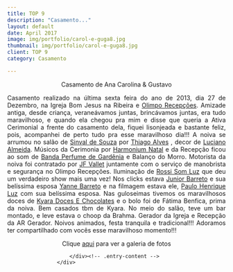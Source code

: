 ```yaml
---
title: TOP 9
description: "Casamento..."
layout: default
date: April 2017
image: img/portfolio/carol-e-guga8.jpg
thumbnail: img/portfolio/carol-e-guga8.jpg
client: TOP 9
category: Casamento

---
```


<div class="grid">
					<div class="c-8">
						<div class="entry-content">
							<p style="text-align: center;">Casamento de Ana Carolina &amp; Gustavo</p>
<p style="text-align: justify;">Casamento realizado na última sexta feira do ano de 2013, dia 27 de Dezembro, na Igreja Bom Jesus na Ribeira e <a href="https://www.facebook.com/olimpo.recepcoes" target="_blank">Olimpo Recepções</a>. Amizade antiga, desde criança, veraneávamos juntas, brincávamos juntas, era tudo maravilhoso, e quando ela chegou pra mim e disse que queria a Ativa Cerimonial a frente do casamento dela, fiquei lisonjeada e bastante feliz, pois, acompanhei de perto tudo pra esse maravilhoso dia!!! A noiva se arrumou no salão de <a href="https://www.facebook.com/sinvaldesouza" target="_blank">Sinval de Souza</a> por <a href="https://www.facebook.com/thiagoalvesfirmo" target="_blank">Thiago Alves</a> , decor de <a href="https://www.facebook.com/luciano.almeida.96155" target="_blank">Luciano Almeida</a>. Músicos da Cerimonia por <a href="https://www.facebook.com/harmonium.natal" target="_blank">Harmonium Natal</a> e da Recepção ficou ao som de <a href="https://www.facebook.com/bandaperfume.degardenia" target="_blank">Banda Perfume de Gardênia</a> e Balanço do Morro. Motorista da noiva foi contratado por <a href="https://www.facebook.com/jf.vallet.9" target="_blank">JF Vallet</a> juntamente com o serviço de manobrista e segurança no Olimpo Recepções. Iluminação de <a href="https://www.facebook.com/rossisom" target="_blank">Rossi Som Luz</a> que deu um verdadeiro show mais uma vez! Nos clicks estava <a href="https://www.facebook.com/junior.barreto.315" target="_blank">Junior Barreto</a> e sua belíssima esposa <a href="https://www.facebook.com/yanne.barreto" target="_blank">Yanne Barreto</a> e na filmagem estava ele, <a href="https://www.facebook.com/phvideorn" target="_blank">Paulo Henrique Luz</a> com sua belíssima esposa. Nas guloseimas tivemos os maravilhosos doces de <a href="https://www.facebook.com/kyaradoces.echocolates" target="_blank">Kyara Doces E Chocolates</a> e o bolo foi de Fátima Benfica, prima da noiva. Bem casados tbm de Kyara. No meio do salão, teve um bar montado, e leve estava o choop da Brahma. Gerador da Igreja e Recepção da AR Gerador. Noivos animados, festa tranquila e tradicional!!! Adoramos ter compartilhado com vocês esse maravilhoso momento!!!</p>
<p style="text-align: center;">Clique <a href="https://www.facebook.com/ativacerimoniais/media_set?set=a.650418665014918.1073741847.100001403704209&#038;type=3" target="_blank">aqui</a> para ver a galeria de fotos</p>
				
						</div><!-- .entry-content -->
					</div>